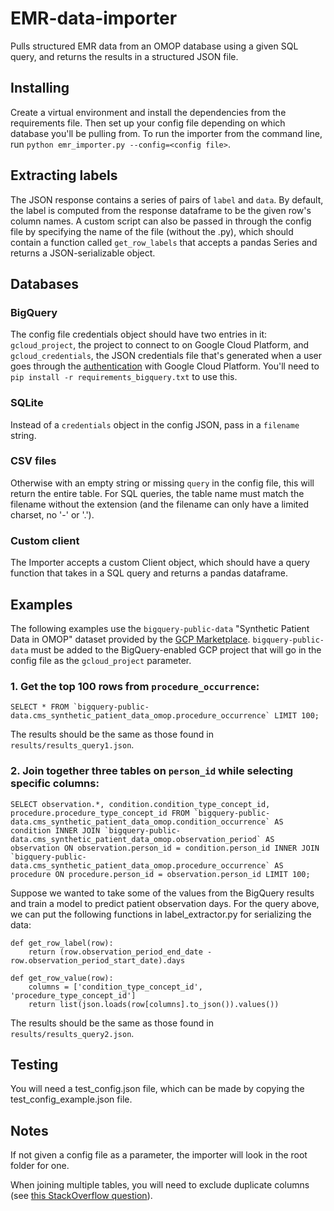 # EMR-data-importer

Pulls structured EMR data from an OMOP database using a given SQL query, and returns the results in a structured JSON file.

## Installing

Create a virtual environment and install the dependencies from the requirements file. Then set up your config file depending on which database you'll be pulling from. To run the importer from the command line, run `python emr_importer.py --config=<config file>`. 

## Extracting labels

The JSON response contains a series of pairs of `label` and `data`. By default, the label is computed from the response dataframe to be the given row's column names. A custom script can also be passed in through the config file by specifying the name of the file (without the .py), which should contain a function called `get_row_labels` that accepts a pandas Series and returns a JSON-serializable object.

## Databases

### BigQuery

The config file credentials object should have two entries in it: `gcloud_project`, the project to connect to on Google Cloud Platform, and `gcloud_credentials`, the JSON credentials file that's generated when a user goes through the [authentication](https://cloud.google.com/docs/authentication) with Google Cloud Platform. You'll need to `pip install -r requirements_bigquery.txt` to use this.

### SQLite

Instead of a `credentials` object in the config JSON, pass in a `filename` string.

### CSV files

Otherwise with an empty string or missing `query` in the config file, this will return the entire table. For SQL queries, the table name must match the filename without the extension (and the filename can only have a limited charset, no '-' or '.').

### Custom client

The Importer accepts a custom Client object, which should have a query function that takes in a SQL query and returns a pandas dataframe.

## Examples

The following examples use the `bigquery-public-data` "Synthetic Patient Data in OMOP"
dataset provided by the [GCP Marketplace](https://console.cloud.google.com/marketplace/browse?filter=category:health). `bigquery-public-data` must be added to the BigQuery-enabled GCP project that will go in the config file as the `gcloud_project` parameter.

### 1. Get the top 100 rows from `procedure_occurrence`:

```SELECT * FROM `bigquery-public-data.cms_synthetic_patient_data_omop.procedure_occurrence` LIMIT 100;```

The results should be the same as those found in `results/results_query1.json`.

### 2. Join together three tables on `person_id` while selecting specific columns:

```SELECT observation.*, condition.condition_type_concept_id, procedure.procedure_type_concept_id FROM `bigquery-public-data.cms_synthetic_patient_data_omop.condition_occurrence` AS condition INNER JOIN `bigquery-public-data.cms_synthetic_patient_data_omop.observation_period` AS observation ON observation.person_id = condition.person_id INNER JOIN `bigquery-public-data.cms_synthetic_patient_data_omop.procedure_occurrence` AS procedure ON procedure.person_id = observation.person_id LIMIT 100;```

Suppose we wanted to take some of the values from the BigQuery results and train a model to predict patient observation days. For the query above, we can put the following functions in label_extractor.py for serializing the data:

```
def get_row_label(row):
    return (row.observation_period_end_date - row.observation_period_start_date).days

def get_row_value(row):
    columns = ['condition_type_concept_id', 'procedure_type_concept_id']
    return list(json.loads(row[columns].to_json()).values())
```

The results should be the same as those found in `results/results_query2.json`.

## Testing

You will need a test_config.json file, which can be made by copying the test_config_example.json file. 

## Notes

If not given a config file as a parameter, the importer will look in the root folder for one.

When joining multiple tables, you will need to exclude duplicate columns (see [this StackOverflow question](https://stackoverflow.com/questions/53779191/bigquery-duplicate-column-names)).